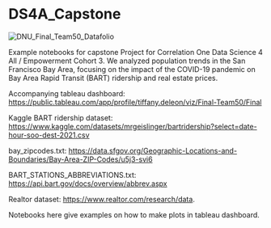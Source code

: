 # DS4A_Capstone

![DNU_Final_Team50_Datafolio](https://user-images.githubusercontent.com/88465999/171342810-56fc7949-b166-4427-a66a-4f9cd574c97c.png)

Example notebooks for capstone Project for Correlation One Data Science 4 All / Empowerment Cohort 3. We analyzed population trends in the San Francisco Bay Area, focusing on the impact of the COVID-19 pandemic on Bay Area Rapid Transit (BART) ridership and real estate prices.

Accompanying tableau dashboard: 
https://public.tableau.com/app/profile/tiffany.deleon/viz/Final-Team50/Final


Kaggle BART ridership dataset: 
https://www.kaggle.com/datasets/mrgeislinger/bartridership?select=date-hour-soo-dest-2021.csv

bay_zipcodes.txt: 
https://data.sfgov.org/Geographic-Locations-and-Boundaries/Bay-Area-ZIP-Codes/u5j3-svi6

BART_STATIONS_ABBREVIATIONS.txt: 
https://api.bart.gov/docs/overview/abbrev.aspx

Realtor dataset: 
https://www.realtor.com/research/data.

Notebooks here give examples on how to make plots in tableau dashboard. 
